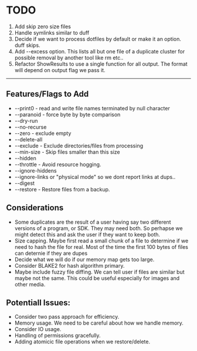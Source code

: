 # TODO

1. Add skip zero size files
2. Handle symlinks similar to duff
3. Decide if we want to process dotfiles by default or make it an option. duff skips.
4. Add --excess option. This lists all but one file of a duplicate cluster for possible removal by another tool like rm etc..
5. Refactor ShowResults to use a single function for all output. The format will depend on output flag we pass it.

---

## Features/Flags to Add

* --print0 - read and write file names terminated by null character
* --paranoid - force byte by byte comparison
* --dry-run
* --no-recurse
* --zero - exclude empty
* --delete-all
* --exclude - Exclude directories/files from processing
* --min-size - Skip files smaller than this size
* --hidden
* --throttle - Avoid resource hogging.
* --ignore-hiddens
* --ignore-links or "physical mode" so we dont report links at dups..
* --digest
* --restore - Restore files from a backup.

## Considerations

* Some duplicates are the result of a user having say two different versions of a program, or SDK. They
may need both. So perhapse we might detect this and ask the user if they want to keep both.
* Size capping. Maybe first read a small chunk of a file to determine if we need to
hash the file for real. Most of the time the first 100 bytes of files can deternie if they are dupes
* Decide what we will do if our memory map gets too large.
* Consider BLAKE2 for hash algorithm primary.
* Maybe include fuzzy file diffing. We can tell user if
files are similar but maybe not the same. This could be useful especially for images
and other media.

## Potentiall Issues:

* Consider two pass approach for efficiency.
* Memory usage. We need to be careful about how we handle memory.
* Consider IO usage.
* Handling of permissions gracefully.
* Adding atomicic file operations when we restore/delete.
